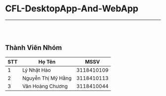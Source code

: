 # CFL-DesktopApp-And-WebApp
---
<br><br>

## Thành Viên Nhóm
| STT | Họ Tên  | MSSV |
|---| ----- | -------- |
| 1 | Lý Nhật Hào | 3118410109  |
| 2 | Nguyễn Thị Mỹ Hằng | 3118410113  |
| 3 | Văn Hoàng Chương  | 3118410044   |

<br><br>
